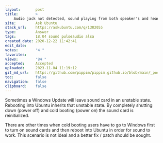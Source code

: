 ```yaml
---
layout:       post
title:        >
    Audio jack not detected, sound playing from both speaker's and headphones
site:         Ask Ubuntu
stack_url:    https://askubuntu.com/q/1302055
type:         Answer
tags:         18.04 sound pulseaudio alsa
created_date: 2020-12-22 11:42:41
edit_date:    
votes:        "4 "
favorites:    
views:        "84 "
accepted:     Accepted
uploaded:     2023-11-04 11:19:12
git_md_url:   https://github.com/pippim/pippim.github.io/blob/main/_posts/2020/2020-12-22-Audio-jack-not-detected_-sound-playing-from-both-speaker_s-and-headphones.md
toc:          false
navigation:   false
clipboard:    false
---
```


Sometimes a Windows Update will leave sound card in an unstable state. Rebooting into Ubuntu inherits that unstable state. By completely shutting down (power off) and cold booting (power on) the sound card is reinitialized.

There are other times when cold booting users have to go to Windows first to turn on sound cards and then reboot into Ubuntu in order for sound to work. This scenario is not ideal and a better fix / patch should be sought.
